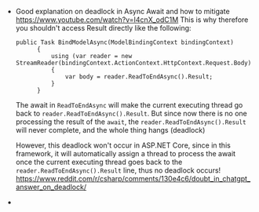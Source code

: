 - Good explanation on deadlock in Async Await and how to mitigate https://www.youtube.com/watch?v=I4cnX_odC1M
  This is why therefore you shouldn't access Result directly like the following:
  ```
  public Task BindModelAsync(ModelBindingContext bindingContext)
        {
            using (var reader = new StreamReader(bindingContext.ActionContext.HttpContext.Request.Body))
            {
                var body = reader.ReadToEndAsync().Result;
            }
        }
  ```
  The await in `ReadToEndAsync` will make the current executing thread go back to `reader.ReadToEndAsync().Result`. But since now there is no one processing
  the result of the `await`, the `reader.ReadToEndAsync().Result` will never complete, and the whole thing hangs (deadlock)

  However, this deadlock won't occur in ASP.NET Core, since in this framework, it will automatically assign a thread to process the await once the current executing thread goes back to the `reader.ReadToEndAsync().Result` line, thus no deadlock occurs! https://www.reddit.com/r/csharp/comments/130e4c6/doubt_in_chatgpt_answer_on_deadlock/
  
- 
